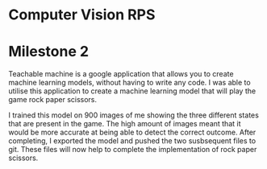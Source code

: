 # Computer Vision RPS

# Milestone 2 
Teachable machine is a google application that allows you to create machine learning models, without having to write any code. I was able to utilise this application to create a machine learning model that will play the game rock paper scissors.

I trained this model on 900 images of me showing the three different states that are present in the game. The high amount of images meant that it would be more accurate at being able to detect the correct outcome. After completing, I exported the model and pushed the two susbsequent files to git. These files will now help to complete the implementation of rock paper scissors.